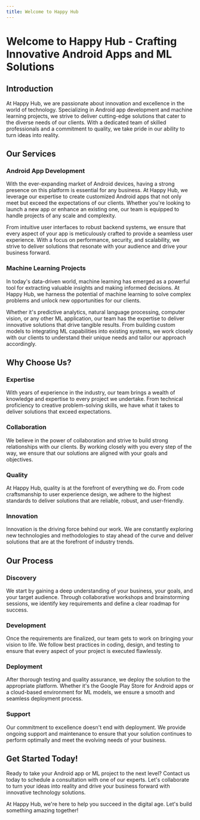 ```yaml
---
title: Welcome to Happy Hub 
---
```


# Welcome to Happy Hub - Crafting Innovative Android Apps and ML Solutions
## Introduction
At Happy Hub, we are passionate about innovation and excellence in the world of technology. Specializing in Android app development and machine learning projects, we strive to deliver cutting-edge solutions that cater to the diverse needs of our clients. With a dedicated team of skilled professionals and a commitment to quality, we take pride in our ability to turn ideas into reality.

## Our Services
### Android App Development
With the ever-expanding market of Android devices, having a strong presence on this platform is essential for any business. At Happy Hub, we leverage our expertise to create customized Android apps that not only meet but exceed the expectations of our clients. Whether you're looking to launch a new app or enhance an existing one, our team is equipped to handle projects of any scale and complexity.

From intuitive user interfaces to robust backend systems, we ensure that every aspect of your app is meticulously crafted to provide a seamless user experience. With a focus on performance, security, and scalability, we strive to deliver solutions that resonate with your audience and drive your business forward.

### Machine Learning Projects
In today's data-driven world, machine learning has emerged as a powerful tool for extracting valuable insights and making informed decisions. At Happy Hub, we harness the potential of machine learning to solve complex problems and unlock new opportunities for our clients.

Whether it's predictive analytics, natural language processing, computer vision, or any other ML application, our team has the expertise to deliver innovative solutions that drive tangible results. From building custom models to integrating ML capabilities into existing systems, we work closely with our clients to understand their unique needs and tailor our approach accordingly.

## Why Choose Us?
### Expertise
With years of experience in the industry, our team brings a wealth of knowledge and expertise to every project we undertake. From technical proficiency to creative problem-solving skills, we have what it takes to deliver solutions that exceed expectations.

### Collaboration
We believe in the power of collaboration and strive to build strong relationships with our clients. By working closely with you every step of the way, we ensure that our solutions are aligned with your goals and objectives.

### Quality
At Happy Hub, quality is at the forefront of everything we do. From code craftsmanship to user experience design, we adhere to the highest standards to deliver solutions that are reliable, robust, and user-friendly.

### Innovation
Innovation is the driving force behind our work. We are constantly exploring new technologies and methodologies to stay ahead of the curve and deliver solutions that are at the forefront of industry trends.

## Our Process
### Discovery
We start by gaining a deep understanding of your business, your goals, and your target audience. Through collaborative workshops and brainstorming sessions, we identify key requirements and define a clear roadmap for success.

### Development
Once the requirements are finalized, our team gets to work on bringing your vision to life. We follow best practices in coding, design, and testing to ensure that every aspect of your project is executed flawlessly.

### Deployment
After thorough testing and quality assurance, we deploy the solution to the appropriate platform. Whether it's the Google Play Store for Android apps or a cloud-based environment for ML models, we ensure a smooth and seamless deployment process.

### Support
Our commitment to excellence doesn't end with deployment. We provide ongoing support and maintenance to ensure that your solution continues to perform optimally and meet the evolving needs of your business.

## Get Started Today!
Ready to take your Android app or ML project to the next level? Contact us today to schedule a consultation with one of our experts. Let's collaborate to turn your ideas into reality and drive your business forward with innovative technology solutions.

At Happy Hub, we're here to help you succeed in the digital age. Let's build something amazing together!